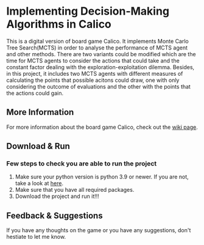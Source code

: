 # Implementing Decision-Making Algorithms in Calico
This is a digital version of board game Calico. It implements Monte Carlo Tree Search(MCTS) in order to analyse the performance of MCTS agent and other methods.
There are two variants could be modified which are the time for MCTS agents to consider the actions that could take and the constant factor dealing with the exploration-exploitation dilemma. Besides, in this project, it includes two MCTS agents with different measures of calculating the points that possible acitons could draw, one with only considering the outcome of evaluations and the other with the points that the actions could gain.
## More Information
For more information about the board game Calico, check out the [wiki page](https://en.wikipedia.org/wiki/Calico_(board_game)).
## Download & Run
### Few steps to check you are able to run the project
1. Make sure your python version is python 3.9 or newer. If you are not, take a look at [here](https://www.python.org/downloads/).
2. Make sure that you have all required packages.
3. Download the project and run it!!!
## Feedback & Suggestions
If you have any thoughts on the game or you have any suggestions, don't hestiate to let me know.
